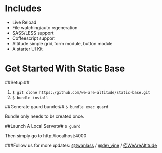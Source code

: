 Includes
============
- Live Reload
- File watching/auto regeneration
- SASS/LESS support
- Coffeescript support
- Altitude simple grid, form module, button module
- A starter UI Kit

Get Started With Static Base
============


##Setup:##
1. `$ git clone https://github.com/we-are-altitude/static-base.git`
3. `$ bundle install`

##Generate gaurd bundle:##
`$ bundle exec guard`

Bundle only needs to be created once.


##Launch A Local Server:##
`$ guard`

Then simply go to http://localhost:4000



###Follow us for more updates:
[@twanlass](http://www.twitter.com/@twanlass) / [@dev_vine](http://www.twitter.com/@dev_vine) / [@WeAreAltitude](http://www.twitter.com/@WeAreAltitude)
